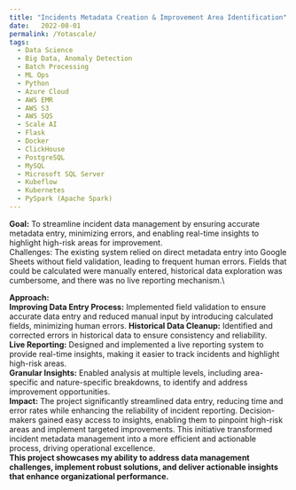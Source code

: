 ```yaml
---
title: "Incidents Metadata Creation & Improvement Area Identification"
date:   2022-08-01
permalink: /Yotascale/
tags:
  - Data Science
  - Big Data, Anomaly Detection
  - Batch Processing
  - ML Ops
  - Python
  - Azure Cloud
  - AWS EMR
  - AWS S3
  - AWS SQS
  - Scale AI
  - Flask
  - Docker
  - ClickHouse
  - PostgreSQL
  - MySQL
  - Microsoft SQL Server
  - Kubeflow
  - Kubernetes
  - PySpark (Apache Spark)
---
```


**Goal:** To streamline incident data management by ensuring accurate metadata entry, minimizing errors, and enabling real-time insights to highlight high-risk areas for improvement.\
Challenges: The existing system relied on direct metadata entry into Google Sheets without field validation, leading to frequent human errors. Fields that could be calculated were manually entered, historical data exploration was cumbersome, and there was no live reporting mechanism.\

**Approach:**\
**Improving Data Entry Process:** Implemented field validation to ensure accurate data entry and reduced manual input by introducing calculated fields, minimizing human errors.
**Historical Data Cleanup:** Identified and corrected errors in historical data to ensure consistency and reliability.\
**Live Reporting:** Designed and implemented a live reporting system to provide real-time insights, making it easier to track incidents and highlight high-risk areas.\
**Granular Insights:** Enabled analysis at multiple levels, including area-specific and nature-specific breakdowns, to identify and address improvement opportunities.\
**Impact:** The project significantly streamlined data entry, reducing time and error rates while enhancing the reliability of incident reporting. Decision-makers gained easy access to insights, enabling them to pinpoint high-risk areas and implement targeted improvements. This initiative transformed incident metadata management into a more efficient and actionable process, driving operational excellence.\
**This project showcases my ability to address data management challenges, implement robust solutions, and deliver actionable insights that enhance organizational performance.**
